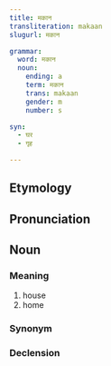 ```yaml
---
title: मकान
transliteration: makaan
slugurl: मकान

grammar: 
  word: मकान
  noun:
    ending: a
    term: मकान
    trans: makaan
    gender: m
    number: s

syn:
  - घर
  - गृह

---
```


## Etymology

## Pronunciation
## Noun
<fos :word="title"></fos>

### Meaning
1. house
2. home

### Synonym
<syn :syn="syn"></syn>

### Declension
<noun-decl :grammar="grammar"></noun-decl>
